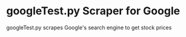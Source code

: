 # googleTest.py Scraper for Google
googleTest.py scrapes Google's search engine to get stock prices

